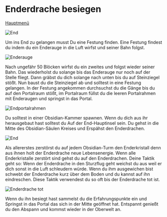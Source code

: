 # Enderdrache besiegen

[Hauptmenü](README.md)                   
                                         
![End](https://gamepedia.cursecdn.com/minecraft_de_gamepedia/thumb/e/ee/Ende_Bild.png/400px-Ende_Bild.png?version=aea3831934f1354490bd364bd0f55d52)
                                          
Um ins End zu gelangen musst Du eine Festung finden.
Eine Festung findest du indem du ein Enderauge in die Luft wirfst und seiner Bahn folgst.

![Enderauge](https://www.minecraftcrafting.info/imgs/craft_eyeofender.png)

Nach ungefähr 50 Blöcken wirfst du ein zweites und folgst wieder seiner Bahn.
Das wiederholst du solange bis das Enderauge nur noch auf der Stelle fliegt.
Dann gräbst du dich solange nach unten bis du auf Steinziegel stößt.
Nun baust du die Steinziegel ab und solltest in eine Festung gelangen.
In der Festung angekommen durchsuchst du die Gänge bis du auf den Portalraum stößt, im Portalraum füllst du die leeren Portalrahmen mit Enderaugen und springst in das Portal.

![Endportalrahmen](https://encrypted-tbn0.gstatic.com/images?q=tbn%3AANd9GcSGYHebQZbF1_Bnhzf77i5waq9JtZHhnCWi8nac6fB4cOpnXEpw&usqp=CAU)

Du solltest in einer Obsidian-Kammer spawnen.
Wenn du dich aus ihr herausgebaut hast solltest du Auf der End-Hauptinsel sein.
Du gehst in die Mitte des Obsidian-Säulen Kreises und Erspähst den Enderdrachen.

![End](https://gamepedia.cursecdn.com/minecraft_de_gamepedia/e/e2/Enderdrache.gif)

Als allererstes zerstörst du auf jedem Obsidian-Turm den Enderkristall denn aus ihnen holt der Enderdrache neue Lebensenergie.
Wenn alle Enderkristalle zerstört sind gehst du auf den Enderdrachen.
Deine Taktik geht so: Wenn der Enderdrache in den Sturzflug geht weichst du aus weil er dich sonst in die Luft schleudern würde.
Wenn du ihm ausgewichen bist schwebt der Enderdrache kurz über dem Boden und du kannst auf ihn eindreschen.
Diese Taktik verwendest du so oft bis der Enderdrache tot ist.

![Enderdrache tot](https://gamepedia.cursecdn.com/minecraft_de_gamepedia/thumb/3/3d/Enderdrache_stirbt.png/120px-Enderdrache_stirbt.png?version=219be3743e987f5e8089b3ac331b59fd)

Wenn du ihn besiegt hast sammelst du die Erfahrungspunkte ein und Springst in das Portal das sich in der Mitte geöffnet hat.
Entspannt genießt du den Abspann und kommst wieder in der Oberwelt an.


